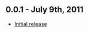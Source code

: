 0.0.1 - July 9th, 2011
-------------------------
* [Initial release](http://github.com/roadly/yammer)